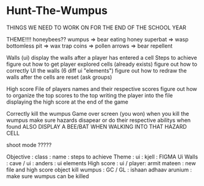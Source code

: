 # Hunt-The-Wumpus

THINGS WE NEED TO WORK ON FOR THE END OF THE SCHOOL YEAR

THEME!!!! honeybees?? 
    wumpus => bear eating honey
    superbat => wasp
    bottomless pit => wax trap
    coins => pollen
    arrows => bear repellent

Walls (ui)
    display the walls after a player has entered a cell 
        Steps to achieve
            figure out how to get player explored cells (already exists)
            figure out how to correctly UI the walls (6 diff ui "elements")
            figure out how to redraw the walls after the cells are reset (ask groups)

High score
    File of players names and their respective scores
    figure out how to organize the top scores to the top
    writing the player into the file
    displaying the high score at the end of the game

Correctly kill the wumpus
    Game over screen (you won) when you kill the wumpus
    make sure hazards disapear or do their respective abilitys when found
    ALSO DISPLAY A BEE/BAT WHEN WALKING INTO THAT HAZARD CELL

shoot mode ?????




Objective   : class      : name                        : steps to achieve
Theme       : ui         : kjell                       : FIGMA
Ui Walls    : cave / ui  : anders                      : ui elements
High score  : ui / player: armit mateen                : new file and high score object
kill wumpus : GC / GL    : ishaan adhaav arunium       : make sure wumpus can be killed
